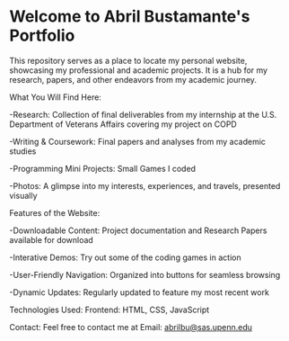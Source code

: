 # Welcome to Abril Bustamante's Portfolio
This repository serves as a place to locate my personal website, showcasing my professional and academic projects. It is a hub for my research, papers, and other endeavors from my academic journey. 

What You Will Find Here: 

-Research:
Collection of final deliverables from my internship at the U.S. Department of Veterans Affairs covering my project on COPD

-Writing & Coursework: 
Final papers and analyses from my academic studies

-Programming Mini Projects: 
Small Games I coded 

-Photos: 
A glimpse into my interests, experiences, and travels, presented visually



Features of the Website:



-Downloadable Content: 
Project documentation and Research Papers available for download

-Interative Demos: Try out some of the coding games in action

-User-Friendly Navigation: Organized into buttons for seamless browsing

-Dynamic Updates: Regularly updated to feature my most recent work

Technologies Used:
Frontend: HTML, CSS, JavaScript

Contact:
Feel free to contact me at
Email: abrilbu@sas.upenn.edu

